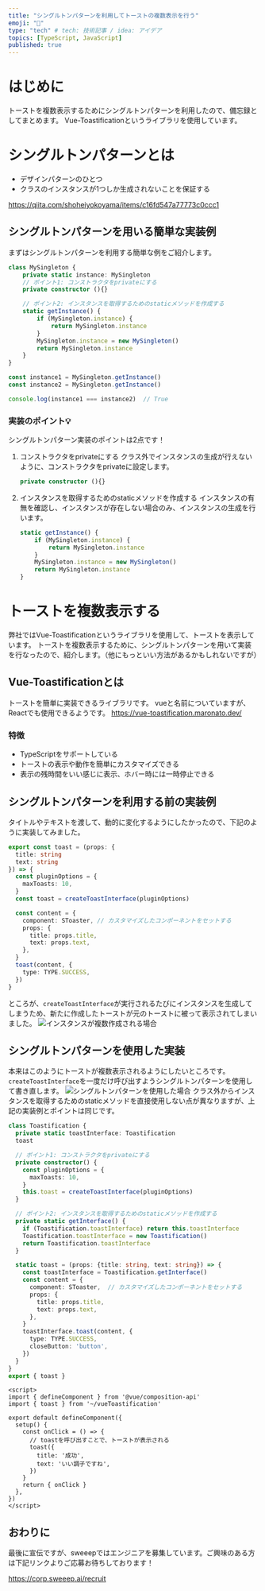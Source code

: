 ```yaml
---
title: "シングルトンパターンを利用してトーストの複数表示を行う"
emoji: "📘"
type: "tech" # tech: 技術記事 / idea: アイデア
topics: [TypeScript, JavaScript]
published: true
---
```

# はじめに
トーストを複数表示するためにシングルトンパターンを利用したので、備忘録としてまとめます。
Vue-Toastificationというライブラリを使用しています。

# シングルトンパターンとは
- デザインパターンのひとつ
- クラスのインスタンスが1つしか生成されないことを保証する

https://qiita.com/shoheiyokoyama/items/c16fd547a77773c0ccc1


## シングルトンパターンを用いる簡単な実装例
まずはシングルトンパターンを利用する簡単な例をご紹介します。

```ts
class MySingleton {
    private static instance: MySingleton
    // ポイント1: コンストラクタをprivateにする
    private constructor (){}

    // ポイント2: インスタンスを取得するためのstaticメソッドを作成する
    static getInstance() {
        if (MySingleton.instance) {
            return MySingleton.instance
        }
        MySingleton.instance = new MySingleton()
        return MySingleton.instance
    }
}

const instance1 = MySingleton.getInstance()
const instance2 = MySingleton.getInstance()

console.log(instance1 === instance2)  // True
```
### 実装のポイント💡
シングルトンパターン実装のポイントは2点です！
1. コンストラクタをprivateにする
  クラス外でインスタンスの生成が行えないように、コンストラクタをprivateに設定します。
    ```ts
    private constructor (){}
    ```

2. インスタンスを取得するためのstaticメソッドを作成する
  インスタンスの有無を確認し、インスタンスが存在しない場合のみ、インスタンスの生成を行います。
    ```ts
    static getInstance() {
        if (MySingleton.instance) {
            return MySingleton.instance
        }
        MySingleton.instance = new MySingleton()
        return MySingleton.instance
    }
   ```

# トーストを複数表示する
弊社ではVue-Toastificationというライブラリを使用して、トーストを表示しています。
トーストを複数表示するために、シングルトンパターンを用いて実装を行なったので、紹介します。（他にもっといい方法があるかもしれないですが）
## Vue-Toastificationとは
トーストを簡単に実装できるライブラリです。
vueと名前についていますが、Reactでも使用できるようです。
https://vue-toastification.maronato.dev/
### 特徴
- TypeScriptをサポートしている
- トーストの表示や動作を簡単にカスタマイズできる
- 表示の残時間をいい感じに表示、ホバー時には一時停止できる

## シングルトンパターンを利用する前の実装例
タイトルやテキストを渡して、動的に変化するようにしたかったので、下記のように実装してみました。
```ts
export const toast = (props: {
  title: string
  text: string
}) => {
  const pluginOptions = {
    maxToasts: 10,
  }
  const toast = createToastInterface(pluginOptions)

  const content = {
    component: SToaster, // カスタマイズしたコンポーネントをセットする
    props: {
      title: props.title,
      text: props.text,
    },
  }
  toast(content, {
    type: TYPE.SUCCESS,
  })
}
```

ところが、`createToastInterface`が実行されるたびにインスタンスを生成してしまうため、新たに作成したトーストが元のトーストに被って表示されてしまいました。
![インスタンスが複数作成される場合](/images/a10d706860cd58/multi-instance.gif)


## シングルトンパターンを使用した実装
本来はこのようにトーストが複数表示されるようにしたいところです。
`createToastInterface`を一度だけ呼び出すようシングルトンパターンを使用して書き直します。
![シングルトンパターンを使用した場合](/images/a10d706860cd58/singleton.gif)
クラス外からインスタンスを取得するためのstaticメソッドを直接使用しない点が異なりますが、上記の実装例とポイントは同じです。

```ts:vueToastification.ts
class Toastification {
  private static toastInterface: Toastification
  toast

  // ポイント1: コンストラクタをprivateにする
  private constructor() {
    const pluginOptions = {
      maxToasts: 10,
    }
    this.toast = createToastInterface(pluginOptions)
  }

  // ポイント2: インスタンスを取得するためのstaticメソッドを作成する
  private static getInterface() {
    if (Toastification.toastInterface) return this.toastInterface
    Toastification.toastInterface = new Toastification()
    return Toastification.toastInterface
  }

  static toast = (props: {title: string, text: string}) => {
    const toastInterface = Toastification.getInterface()
    const content = {
      component: SToaster,  // カスタマイズしたコンポーネントをセットする
      props: {
        title: props.title,
        text: props.text,
      },
    }
    toastInterface.toast(content, {
      type: TYPE.SUCCESS,
      closeButton: 'button',
    })
  }
}
export { toast }
```

```ts:index.vue
<script>
import { defineComponent } from '@vue/composition-api'
import { toast } from '~/vueToastification'

export default defineComponent({
  setup() {
    const onClick = () => {
      // toastを呼び出すことで、トーストが表示される
      toast({
        title: '成功',
        text: 'いい調子ですね',
      })
    }
    return { onClick }
  },
})
</script>
```

## おわりに
最後に宣伝ですが、sweeepではエンジニアを募集しています。ご興味のある方は下記リンクよりご応募お待ちしております！

https://corp.sweeep.ai/recruit
